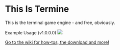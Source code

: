 # This Is Termine
This is the terminal game engine - and free, obviously.

Example Usage (v1.0.0.0)
![](http://i.imgur.com/TZnFGFV.gif)

[Go to the wiki for how-tos, the download and more!](https://github.com/JoshMiles/Termine/wiki)
